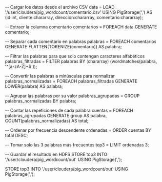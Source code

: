 -- Cargar los datos desde el archivo CSV
data = LOAD '/user/cloudera/pig_wordcount/comentario.csv' 
    USING PigStorage(',') 
    AS (id:int, cliente:chararray, direccion:chararray, comentario:chararray);

-- Extraer la columna comentario
comentarios = FOREACH data GENERATE comentario;

-- Separar cada comentario en palabras
palabras = FOREACH comentarios GENERATE FLATTEN(TOKENIZE(comentario)) AS palabra;

-- Filtrar las palabras para que solo contengan caracteres alfabéticos
palabras_filtradas = FILTER palabras BY (chararray) (wordmatches(palabra, '^[a-zA-Z]+$'));

-- Convertir las palabras a minúsculas para normalizar
palabras_normalizadas = FOREACH palabras_filtradas GENERATE LOWER(palabra) AS palabra;

-- Agrupar las palabras por su valor
palabras_agrupadas = GROUP palabras_normalizadas BY palabra;

-- Contar las repeticiones de cada palabra
cuentas = FOREACH palabras_agrupadas GENERATE group AS palabra, COUNT(palabras_normalizadas) AS total;

-- Ordenar por frecuencia descendente
ordenadas = ORDER cuentas BY total DESC;

-- Tomar solo las 3 palabras más frecuentes
top3 = LIMIT ordenadas 3;

-- Guardar el resultado en HDFS
STORE top3 INTO '/user/cloudera/pig_wordcount/out' USING PigStorage(',');

STORE top3 INTO '/user/cloudera/pig_wordcount/out' USING PigStorage(',');

